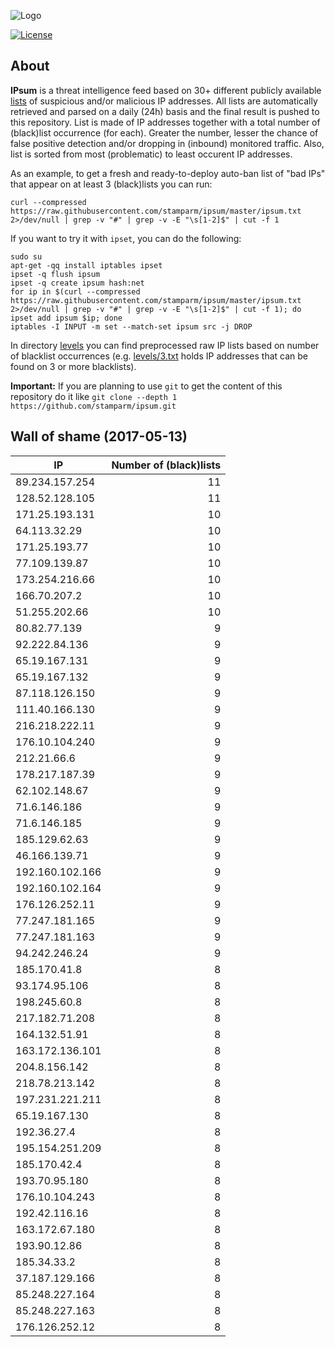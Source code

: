 ![Logo](logo.png)

[![License](https://img.shields.io/badge/license-Public_domain-red.svg)](https://wiki.creativecommons.org/wiki/Public_domain)

About
----

**IPsum** is a threat intelligence feed based on 30+ different publicly available [lists](https://github.com/stamparm/maltrail) of suspicious and/or malicious IP addresses. All lists are automatically retrieved and parsed on a daily (24h) basis and the final result is pushed to this repository. List is made of IP addresses together with a total number of (black)list occurrence (for each). Greater the number, lesser the chance of false positive detection and/or dropping in (inbound) monitored traffic. Also, list is sorted from most (problematic) to least occurent IP addresses.

As an example, to get a fresh and ready-to-deploy auto-ban list of "bad IPs" that appear on at least 3 (black)lists you can run:

```
curl --compressed https://raw.githubusercontent.com/stamparm/ipsum/master/ipsum.txt 2>/dev/null | grep -v "#" | grep -v -E "\s[1-2]$" | cut -f 1
```

If you want to try it with `ipset`, you can do the following:

```
sudo su
apt-get -qq install iptables ipset
ipset -q flush ipsum
ipset -q create ipsum hash:net
for ip in $(curl --compressed https://raw.githubusercontent.com/stamparm/ipsum/master/ipsum.txt 2>/dev/null | grep -v "#" | grep -v -E "\s[1-2]$" | cut -f 1); do ipset add ipsum $ip; done
iptables -I INPUT -m set --match-set ipsum src -j DROP
```

In directory [levels](levels) you can find preprocessed raw IP lists based on number of blacklist occurrences (e.g. [levels/3.txt](levels/3.txt) holds IP addresses that can be found on 3 or more blacklists).

**Important:** If you are planning to use `git` to get the content of this repository do it like `git clone --depth 1 https://github.com/stamparm/ipsum.git`

Wall of shame (2017-05-13)
----

|IP|Number of (black)lists|
|---|--:|
89.234.157.254|11
128.52.128.105|11
171.25.193.131|10
64.113.32.29|10
171.25.193.77|10
77.109.139.87|10
173.254.216.66|10
166.70.207.2|10
51.255.202.66|10
80.82.77.139|9
92.222.84.136|9
65.19.167.131|9
65.19.167.132|9
87.118.126.150|9
111.40.166.130|9
216.218.222.11|9
176.10.104.240|9
212.21.66.6|9
178.217.187.39|9
62.102.148.67|9
71.6.146.186|9
71.6.146.185|9
185.129.62.63|9
46.166.139.71|9
192.160.102.166|9
192.160.102.164|9
176.126.252.11|9
77.247.181.165|9
77.247.181.163|9
94.242.246.24|9
185.170.41.8|8
93.174.95.106|8
198.245.60.8|8
217.182.71.208|8
164.132.51.91|8
163.172.136.101|8
204.8.156.142|8
218.78.213.142|8
197.231.221.211|8
65.19.167.130|8
192.36.27.4|8
195.154.251.209|8
185.170.42.4|8
193.70.95.180|8
176.10.104.243|8
192.42.116.16|8
163.172.67.180|8
193.90.12.86|8
185.34.33.2|8
37.187.129.166|8
85.248.227.164|8
85.248.227.163|8
176.126.252.12|8
